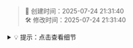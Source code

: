 <!-- timestamp inserted -->
> 📄 创建时间：2025-07-24 21:31:40  
> 🛠️ 修改时间：2025-07-24 21:31:40

<details class="note">
<summary>💡 提示：点击查看细节</summary>

这一段说明内容将淡入显示，显得更优雅。

```js
console.log("这段代码在提示框里，也有动画哦");
```
